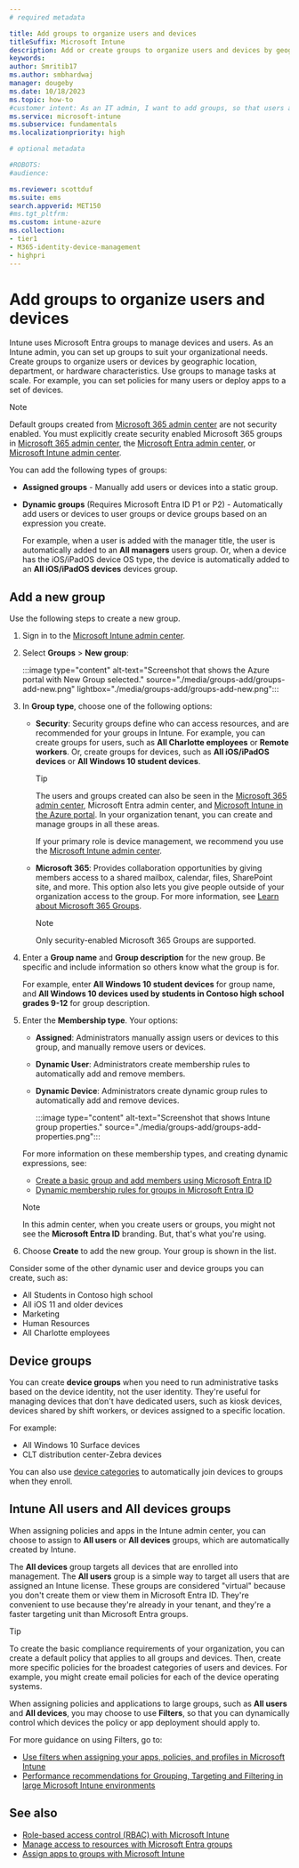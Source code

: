 ```yaml
---
# required metadata

title: Add groups to organize users and devices
titleSuffix: Microsoft Intune
description: Add or create groups to organize users and devices by geography, department, or hardware specifics.
keywords:
author: Smritib17
ms.author: smbhardwaj
manager: dougeby
ms.date: 10/18/2023
ms.topic: how-to
#customer intent: As an IT admin, I want to add groups, so that users and devices are organized.
ms.service: microsoft-intune
ms.subservice: fundamentals
ms.localizationpriority: high

# optional metadata

#ROBOTS:
#audience:

ms.reviewer: scottduf
ms.suite: ems
search.appverid: MET150
#ms.tgt_pltfrm:
ms.custom: intune-azure
ms.collection:
- tier1
- M365-identity-device-management
- highpri
---
```


# Add groups to organize users and devices

Intune uses Microsoft Entra groups to manage devices and users. As an Intune admin, you can set up groups to suit your organizational needs. Create groups to organize users or devices by geographic location, department, or hardware characteristics. Use groups to manage tasks at scale. For example, you can set policies for many users or deploy apps to a set of devices.

> [!NOTE]
> Default groups created from [Microsoft 365 admin center](https://go.microsoft.com/fwlink/p/?linkid=2024339) are not security enabled. You must explicitly create security enabled Microsoft 365 groups in [Microsoft 365 admin center](https://go.microsoft.com/fwlink/p/?linkid=2024339), the [Microsoft Entra admin center](https://portal.azure.com/), or [Microsoft Intune admin center](https://go.microsoft.com/fwlink/?linkid=2109431).

You can add the following types of groups:

- **Assigned groups** - Manually add users or devices into a static group. 
- **Dynamic groups** (Requires Microsoft Entra ID P1 or P2) - Automatically add users or devices to user groups or device groups based on an expression you create.

  For example, when a user is added with the manager title, the user is automatically added to an **All managers** users group. Or, when a device has the iOS/iPadOS device OS type, the device is automatically added to an **All iOS/iPadOS devices** devices group.

## Add a new group

Use the following steps to create a new group.

1. Sign in to the [Microsoft Intune admin center](https://go.microsoft.com/fwlink/?linkid=2109431).
2. Select **Groups** > **New group**:

   :::image type="content" alt-text="Screenshot that shows the Azure portal with New Group selected." source="./media/groups-add/groups-add-new.png" lightbox="./media/groups-add/groups-add-new.png":::

3. In **Group type**, choose one of the following options:

    - **Security**: Security groups define who can access resources, and are recommended for your groups in Intune. For example, you can create groups for users, such as **All Charlotte employees** or **Remote workers**. Or, create groups for devices, such as **All iOS/iPadOS devices** or **All Windows 10 student devices**.

      > [!TIP]
      > The users and groups created can also be seen in the [Microsoft 365 admin center](https://admin.microsoft.com), Microsoft Entra admin center, and [Microsoft Intune in the Azure portal](https://go.microsoft.com/fwlink/?linkid=2090973). In your organization tenant, you can create and manage groups in all these areas.
      >
      > If your primary role is device management, we recommend you use the [Microsoft Intune admin center](https://go.microsoft.com/fwlink/?linkid=2109431).

    - **Microsoft 365**: Provides collaboration opportunities by giving members access to a shared mailbox, calendar, files, SharePoint site, and more. This option also lets you give people outside of your organization access to the group. For more information, see [Learn about Microsoft 365 Groups](https://support.office.com/article/learn-about-office-365-groups-b565caa1-5c40-40ef-9915-60fdb2d97fa2).

      > [!NOTE]
      > Only security-enabled Microsoft 365 Groups are supported.

4. Enter a **Group name** and **Group description** for the new group. Be specific and include information so others know what the group is for.

    For example, enter **All Windows 10 student devices** for group name, and **All Windows 10 devices used by students in Contoso high school grades 9-12** for group description.

5. Enter the **Membership type**. Your options:

    - **Assigned**: Administrators manually assign users or devices to this group, and manually remove users or devices.
    - **Dynamic User**: Administrators create membership rules to automatically add and remove members.
    - **Dynamic Device**: Administrators create dynamic group rules to automatically add and remove devices.

      :::image type="content" alt-text="Screenshot that shows Intune group properties." source="./media/groups-add/groups-add-properties.png":::

    For more information on these membership types, and creating dynamic expressions, see:

    - [Create a basic group and add members using Microsoft Entra ID](/azure/active-directory/fundamentals/active-directory-groups-create-azure-portal)
    - [Dynamic membership rules for groups in Microsoft Entra ID](/azure/active-directory/users-groups-roles/groups-dynamic-membership)

    > [!NOTE]
    > In this admin center, when you create users or groups, you might not see the **Microsoft Entra ID** branding. But, that's what you're using.

6. Choose **Create** to add the new group. Your group is shown in the list.

Consider some of the other dynamic user and device groups you can create, such as:

- All Students in Contoso high school
- All iOS 11 and older devices
- Marketing
- Human Resources
- All Charlotte employees

## Device groups

You can create **device groups** when you need to run administrative tasks based on the device identity, not the user identity. They're useful for managing devices that don't have dedicated users, such as kiosk devices, devices shared by shift workers, or devices assigned to a specific location.

For example:

- All Windows 10 Surface devices
- CLT distribution center-Zebra devices

You can also use [device categories](../enrollment/device-group-mapping.md) to automatically join devices to groups when they enroll.

## Intune All users and All devices groups

When assigning policies and apps in the Intune admin center, you can choose to assign to **All users** or **All devices** groups, which are automatically created by Intune. 

The **All devices** group targets all devices that are enrolled into management. The **All users** group is a simple way to target all users that are assigned an Intune license. These groups are considered "virtual" because you don't create them or view them in Microsoft Entra ID. They're convenient to use because they're already in your tenant, and they're a faster targeting unit than Microsoft Entra groups.

> [!TIP]
> To create the basic compliance requirements of your organization, you can create a default policy that applies to all groups and devices. Then, create more specific policies for the broadest categories of users and devices. For example, you might create email policies for each of the device operating systems.

When assigning policies and applications to large groups, such as **All users** and **All devices**, you may choose to use **Filters**, so that you can dynamically control which devices the policy or app deployment should apply to.

For more guidance on using Filters, go to:

- [Use filters when assigning your apps, policies, and profiles in Microsoft Intune](filters.md)
- [Performance recommendations for Grouping, Targeting and Filtering in large Microsoft Intune environments](filters-performance-recommendations.md)

## See also

- [Role-based access control (RBAC) with Microsoft Intune](role-based-access-control.md)
- [Manage access to resources with Microsoft Entra groups](/azure/active-directory/active-directory-manage-groups)
- [Assign apps to groups with Microsoft Intune](../apps/apps-deploy.md)
